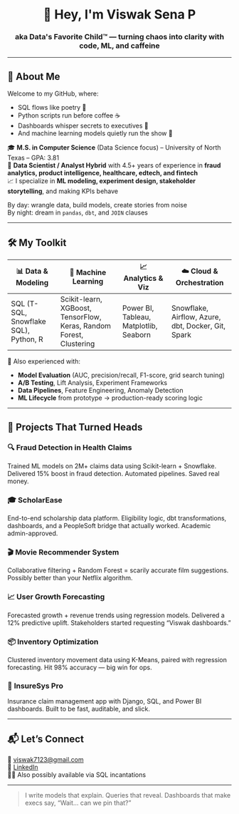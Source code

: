 <h1 align="center">👋 Hey, I'm Viswak Sena P</h1>
<h3 align="center">aka Data's Favorite Child™ — turning chaos into clarity with code, ML, and caffeine</h3>

---

## 🧠 About Me

Welcome to my GitHub, where:
- SQL flows like poetry 🧾  
- Python scripts run before coffee ☕  
- Dashboards whisper secrets to executives 🧠  
- And machine learning models quietly run the show 🎯  

🎓 **M.S. in Computer Science** (Data Science focus) – University of North Texas – GPA: 3.81  
💼 **Data Scientist / Analyst Hybrid** with 4.5+ years of experience in **fraud analytics, product intelligence, healthcare, edtech, and fintech**  
📈 I specialize in **ML modeling, experiment design, stakeholder storytelling**, and making KPIs behave

By day: wrangle data, build models, create stories from noise  
By night: dream in `pandas`, `dbt`, and `JOIN` clauses

---

## 🛠️ My Toolkit

| 📊 Data & Modeling | 🧠 Machine Learning | 📈 Analytics & Viz | ☁️ Cloud & Orchestration |
|-------------------|---------------------|--------------------|--------------------------|
| SQL (T-SQL, Snowflake SQL), Python, R | Scikit-learn, XGBoost, TensorFlow, Keras, Random Forest, Clustering | Power BI, Tableau, Matplotlib, Seaborn | Snowflake, Airflow, Azure, dbt, Docker, Git, Spark |

🎯 Also experienced with:  
- **Model Evaluation** (AUC, precision/recall, F1-score, grid search tuning)  
- **A/B Testing**, Lift Analysis, Experiment Frameworks  
- **Data Pipelines**, Feature Engineering, Anomaly Detection  
- **ML Lifecycle** from prototype → production-ready scoring logic  

---

## 🚀 Projects That Turned Heads

### 🔍 **Fraud Detection in Health Claims**
Trained ML models on 2M+ claims data using Scikit-learn + Snowflake. Delivered 15% boost in fraud detection. Automated pipelines. Saved real money.

### 🎓 **ScholarEase**
End-to-end scholarship data platform. Eligibility logic, dbt transformations, dashboards, and a PeopleSoft bridge that actually worked. Academic admin-approved.

### 🎬 **Movie Recommender System**
Collaborative filtering + Random Forest = scarily accurate film suggestions. Possibly better than your Netflix algorithm.

### 📈 **User Growth Forecasting**
Forecasted growth + revenue trends using regression models. Delivered a 12% predictive uplift. Stakeholders started requesting “Viswak dashboards.”

### 📦 **Inventory Optimization**
Clustered inventory movement data using K-Means, paired with regression forecasting. Hit 98% accuracy — big win for ops.

### 🏥 **InsureSys Pro**
Insurance claim management app with Django, SQL, and Power BI dashboards. Built to be fast, auditable, and slick.

---

## 📬 Let’s Connect

📧 viswak7123@gmail.com  
🔗 [LinkedIn](https://www.linkedin.com/in/viswaksena/)  
🧙‍♂️ Also possibly available via SQL incantations

---

> I write models that explain. Queries that reveal. Dashboards that make execs say, “Wait… can we pin that?”
